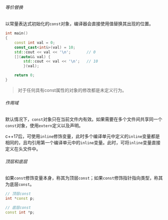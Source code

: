 ###### 等价替换

以常量表达式初始化的`const`对象，编译器会直接使用值替换其出现的位置。

```cpp
int main()
{
	const int val = 0;
	const_cast<int&>(val) = 10;
	std::cout << val << '\n';		// 0
	[](auto&& val) {
		std::cout << val << '\n';	// 10
		}(val);

	return 0;
}
```

>   对于任何具有const属性的对象的修改都是未定义行为。

###### 作用域

默认情况下，`const`对象只在当前文件内有效。如果需要在多个文件间共享同一个`const`对象，使用`extern`定义以及声明。

c++17后，可使用`inline`修饰变量，此时多个编译单元中定义的`inline`变量都是相同的，且均引用第一个编译单元中的`inline`变量。此时，可将`inline`变量直接定义在头文件中。

###### 顶层和底层

如果`const`修饰变量本身，称其为顶层`const`；如果`const`修饰指针指向类型，称其为底层`const`。

```cpp
// 顶层const
int *const p;

// 底层const
const int *p;
```
